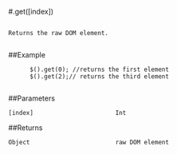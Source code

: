 #.get([index])

```

Returns the raw DOM element.
      
```

##Example

```
      $().get(0); //returns the first element
      $().get(2);// returns the third element
      
```


##Parameters

```
[index]                       Int

```

##Returns

```
Object                        raw DOM element
```

